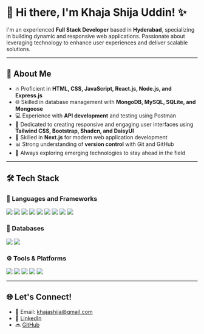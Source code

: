 # 👋 Hi there, I'm Khaja Shija Uddin! ✨

I'm an experienced **Full Stack Developer** based in **Hyderabad**, specializing in building dynamic and responsive web applications. Passionate about leveraging technology to enhance user experiences and deliver scalable solutions.

---

## 🚀 About Me
- 🔥 Proficient in **HTML, CSS, JavaScript, React.js, Node.js, and Express.js**
- 🌐 Skilled in database management with **MongoDB, MySQL, SQLite, and Mongoose**
- 💻 Experience with **API development** and testing using Postman
- 🎯 Dedicated to creating responsive and engaging user interfaces using **Tailwind CSS, Bootstrap, Shadcn, and DaisyUI**
- 🚀 Skilled in **Next.js** for modern web application development
- 📊 Strong understanding of **version control** with Git and GitHub
- 💪 Always exploring emerging technologies to stay ahead in the field

---

## 🛠️ Tech Stack

### 🚀 Languages and Frameworks
<p>
  <img src="https://img.shields.io/badge/HTML-E34F26?style=flat&logo=html5&logoColor=white" />
  <img src="https://img.shields.io/badge/CSS-1572B6?style=flat&logo=css3&logoColor=white" />
  <img src="https://img.shields.io/badge/JavaScript-F7DF1E?style=flat&logo=javascript&logoColor=black" />
  <img src="https://img.shields.io/badge/React-61DAFB?style=flat&logo=react&logoColor=black" />
  <img src="https://img.shields.io/badge/Next.js-000000?style=flat&logo=next.js&logoColor=white" />
  <img src="https://img.shields.io/badge/Tailwind_CSS-38B2AC?style=flat&logo=tailwind-css&logoColor=white" />
  <img src="https://img.shields.io/badge/Bootstrap-563D7C?style=flat&logo=bootstrap&logoColor=white" />
  <img src="https://img.shields.io/badge/Node.js-339933?style=flat&logo=nodedotjs&logoColor=white" />
  <img src="https://img.shields.io/badge/Express.js-404D59?style=flat" />
</p>

### 📠 Databases
<p>
  <img src="https://img.shields.io/badge/MongoDB-47A248?style=flat&logo=mongodb&logoColor=white" />
  <img src="https://img.shields.io/badge/MySQL-4479A1?style=flat&logo=mysql&logoColor=white" />
</p>

### ⚙️ Tools & Platforms
<p>
  <img src="https://img.shields.io/badge/Git-F05032?style=flat&logo=git&logoColor=white" />
  <img src="https://img.shields.io/badge/GitHub-181717?style=flat&logo=github&logoColor=white" />
  <img src="https://img.shields.io/badge/Postman-FF6C37?style=flat&logo=postman&logoColor=white" />
  <img src="https://img.shields.io/badge/Vercel-000000?style=flat&logo=vercel&logoColor=white" />
  <img src="https://img.shields.io/badge/Netlify-00C7B7?style=flat&logo=netlify&logoColor=white" />
</p>

---

## 🌐 Let's Connect!
- 📧 Email: [khajashija@gmail.com](mailto:khajashija@gmail.com)
- 💼 [LinkedIn](https://www.linkedin.com/in/shija5/)
- 🔜 [GitHub](https://github.com/mudasser131)


